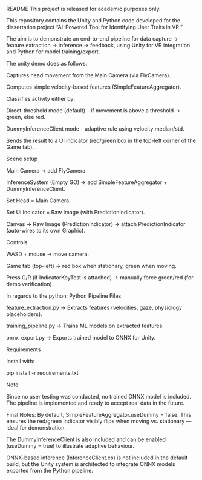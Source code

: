 README
This project is released for academic purposes only.


This repository contains the Unity and Python code developed for the dissertation project “AI-Powered Tool for Identifying User Traits in VR.”

The aim is to demonstrate an end-to-end pipeline for data capture → feature extraction → inference → feedback, using Unity for VR integration and Python for model training/export.

The unity demo does as follows:

Captures head movement from the Main Camera (via FlyCamera).

Computes simple velocity-based features (SimpleFeatureAggregator).

Classifies activity either by:

Direct-threshold mode (default) – if movement is above a threshold → green, else red.

DummyInferenceClient mode – adaptive rule using velocity median/std.

Sends the result to a UI indicator (red/green box in the top-left corner of the Game tab).

Scene setup

Main Camera → add FlyCamera.

InferenceSystem (Empty GO) → add SimpleFeatureAggregator + DummyInferenceClient.

Set Head = Main Camera.

Set Ui Indicator = Raw Image (with PredictionIndicator).

Canvas → Raw Image (PredictionIndicator) → attach PredictionIndicator (auto-wires to its own Graphic).

Controls

WASD + mouse → move camera.

Game tab (top-left) → red box when stationary, green when moving.

Press G/R (if IndicatorKeyTest is attached) → manually force green/red (for demo verification).

In regards to the python:
Python Pipeline
Files

feature_extraction.py → Extracts features (velocities, gaze, physiology placeholders).

training_pipeline.py → Trains ML models on extracted features.

onnx_export.py → Exports trained model to ONNX for Unity.

Requirements

Install with:

pip install -r requirements.txt

Note

Since no user testing was conducted, no trained ONNX model is included.
The pipeline is implemented and ready to accept real data in the future.

Final Notes:
By default, SimpleFeatureAggregator.useDummy = false. This ensures the red/green indicator visibly flips when moving vs. stationary — ideal for demonstration.

The DummyInferenceClient is also included and can be enabled (useDummy = true) to illustrate adaptive behaviour.

ONNX-based inference (InferenceClient.cs) is not included in the default build, but the Unity system is architected to integrate ONNX models exported from the Python pipeline.